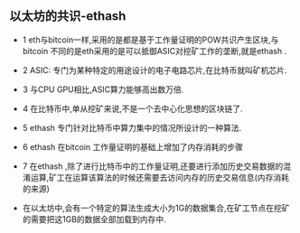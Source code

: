 ## 以太坊的共识-ethash 

- 1 eth与bitcoin一样,采用的是都是基于工作量证明的POW共识产生区块,与bitcoin 不同的是eth采用的是可以抵御ASIC对挖矿工作的垄断,就是ethash .

- 2 ASIC: 专门为某种特定的用途设计的电子电路芯片,在比特币就叫矿机芯片.

- 3 与CPU GPU相比,ASIC算力能够高出数万倍.
- 4 在比特币中,单从挖矿来说,不是一个去中心化思想的区块链了.
- 5 ethash 专门针对比特币中算力集中的情况所设计的一种算法.
- 6 ethash 在bitcoin 工作量证明的基础上增加了内存消耗的步骤
- 7 在ethash ,除了进行比特币中的工作量证明,还要进行添加历史交易数据的混淆运算,矿工在运算该算法的时候还需要去访问内存的历史交易信息(内存消耗的来源)
- 在以太坊中,会有一个特定的算法生成大小为1G的数据集合,在矿工节点在挖矿的需要把这1GB的数据全部加载到内存中.

